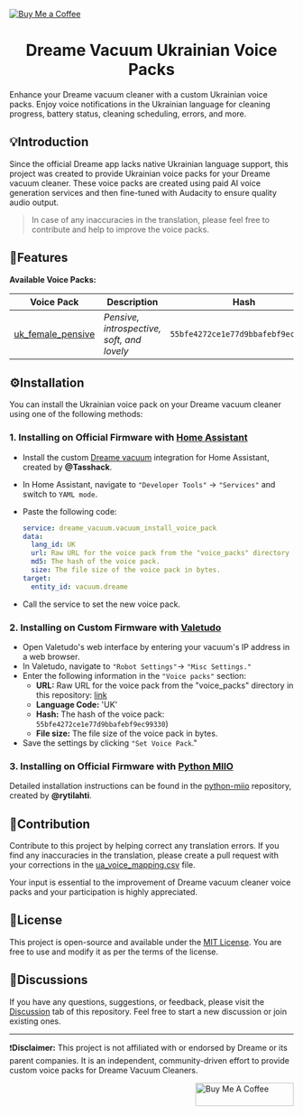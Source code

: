 [![Buy Me a Coffee](https://img.shields.io/badge/Buy%20Me%20a%20Coffee-Donate-orange.svg)](https://www.buymeacoffee.com/oleksandr.belei)

<h1 align="center">Dreame Vacuum Ukrainian Voice Packs</h1>

Enhance your Dreame vacuum cleaner with a custom Ukrainian voice packs. Enjoy voice notifications in the Ukrainian language for cleaning progress, battery status, cleaning scheduling, errors, and more.

## 💡Introduction

Since the official Dreame app lacks native Ukrainian language support, this project was created to provide Ukrainian voice packs for your Dreame vacuum cleaner. These voice packs are created using paid AI voice generation services and then fine-tuned with Audacity to ensure quality audio output.

>In case of any inaccuracies in the translation, please feel free to contribute and help to improve the voice packs.

## 🚀Features

**Available Voice Packs:**

| Voice Pack                                     | Description                                | Hash                            | Size           | Samples                                             |
|-----------------------------------------------|--------------------------------------------|---------------------------------|----------------|-----------------------------------------------------------|
| [uk_female_pensive](voice_packs/uk_female_pensive/) | *Pensive, introspective, soft, and lovely* | `55bfe4272ce1e77d9bbafebf9ec99330` | `3585448` | <p align="center">[🔗](voice_samples/uk_female_pensive)</p> |


## ⚙️Installation

You can install the Ukrainian voice pack on your Dreame vacuum cleaner using one of the following methods:

### 1. Installing on Official Firmware with [Home Assistant](https://www.home-assistant.io/)
- Install the custom [Dreame vacuum](https://github.com/Tasshack/dreame-vacuum.git)  integration for Home Assistant, created by **@Tasshack**.
- In Home Assistant, navigate to `"Developer Tools"` -> `"Services"` and switch to `YAML mode`.
- Paste the following code:

  ```yaml
  service: dreame_vacuum.vacuum_install_voice_pack
  data:
    lang_id: UK
    url: Raw URL for the voice pack from the "voice_packs" directory in this repository.
    md5: The hash of the voice pack.
    size: The file size of the voice pack in bytes.
  target:
    entity_id: vacuum.dreame
  ```
- Call the service to set the new voice pack.

### 2. Installing on Custom Firmware with [Valetudo](https://valetudo.cloud/)
- Open Valetudo's web interface by entering your vacuum's IP address in a web browser.
- In Valetudo, navigate to `"Robot Settings"`-> `"Misc Settings."`
- Enter the following information in the `"Voice packs"` section:
    - **URL:** Raw URL for the voice pack from the "voice_packs" directory in this repository: [link](https://github.com/oleksandr-belei/dreame-vacuum-uk-voice-packs/raw/main/voice_packs/uk_female_pensive)
    - **Language Code:** 'UK'
    - **Hash:** The hash of the voice pack: `55bfe4272ce1e77d9bbafebf9ec99330`)
    - **File size:** The file size of the voice pack in bytes.
- Save the settings by clicking `"Set Voice Pack`."

### 3. Installing on Official Firmware with [Python MIIO](https://python-miio.readthedocs.io/en/latest/)
Detailed installation instructions can be found in the [python-miio](https://github.com/rytilahti/python-miio.git) repository, created by **@rytilahti**.

## 🤝Contribution

Contribute to this project by helping correct any translation errors. If you find any inaccuracies in the translation, please create a pull request with your corrections in the [ua_voice_mapping.csv](ua_voice_mapping.csv) file.

Your input is essential to the improvement of Dreame vacuum cleaner voice packs and your participation is highly appreciated.

## 📜License

This project is open-source and available under the [MIT License](LICENSE). You are free to use and modify it as per the terms of the license.

## 💬Discussions

If you have any questions, suggestions, or feedback, please visit the [Discussion](../../discussions) tab of this repository. Feel free to start a new discussion or join existing ones.

---

❗**Disclaimer:** This project is not affiliated with or endorsed by Dreame or its parent companies. It is an independent, community-driven effort to provide custom voice packs for Dreame Vacuum Cleaners.

<a href="https://www.buymeacoffee.com/oleksandr.belei" target="_blank"><img src="https://cdn.buymeacoffee.com/buttons/default-orange.png" alt="Buy Me A Coffee" height="41" width="174" align="right"></a>
